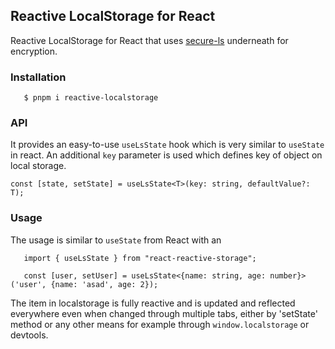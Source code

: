 ## Reactive LocalStorage for React

Reactive LocalStorage for React that uses [secure-ls](https://github.com/softvar/secure-ls) underneath for encryption. 

### Installation
```
   $ pnpm i reactive-localstorage
```

### API
It provides an easy-to-use `useLsState` hook which is very similar to `useState` in react. An additional `key` parameter is used which defines key of object on local storage.

```const [state, setState] = useLsState<T>(key: string, defaultValue?: T);```

### Usage
The usage is similar to `useState` from React with an  
```
   import { useLsState } from "react-reactive-storage";

   const [user, setUser] = useLsState<{name: string, age: number}>('user', {name: 'asad', age: 2});
```
The item in localstorage is fully reactive and is updated and reflected everywhere even when changed through multiple tabs, either by 'setState' method or any other means for example through `window.localstorage` or devtools. 